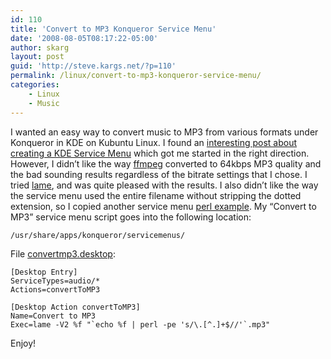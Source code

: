 ```yaml
---
id: 110
title: 'Convert to MP3 Konqueror Service Menu'
date: '2008-08-05T08:17:22-05:00'
author: skarg
layout: post
guid: 'http://steve.kargs.net/?p=110'
permalink: /linux/convert-to-mp3-konqueror-service-menu/
categories:
    - Linux
    - Music
---
```


I wanted an easy way to convert music to MP3 from various formats under Konqueror in KDE on Kubuntu Linux. I found an [interesting post about creating a KDE Service Menu](http://ubuntuforums.org/showthread.php?t=684029) which got me started in the right direction. However, I didn’t like the way [ffmpeg](http://ffmpeg.mplayerhq.hu/) converted to 64kbps MP3 quality and the bad sounding results regardless of the bitrate settings that I chose. I tried [lame](http://lame.sourceforge.net/), and was quite pleased with the results. I also didn’t like the way the service menu used the entire filename without stripping the dotted extension, so I copied another service menu [perl example](http://groups.google.co.th/group/alt.comp.lang.perl/browse_thread/thread/dc04e1d8bd91bb35). My “Convert to MP3” service menu script goes into the following location:

```
/usr/share/apps/konqueror/servicemenus/
```

File [convertmp3.desktop](http://steve.kargs.net/wp-content/uploads/2008/08/convert_mp3.desktop):

```
[Desktop Entry]
ServiceTypes=audio/*
Actions=convertToMP3

[Desktop Action convertToMP3]
Name=Convert to MP3
Exec=lame -V2 %f "`echo %f | perl -pe 's/\.[^.]+$//'`.mp3"
```

Enjoy!